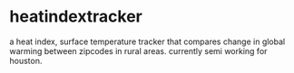 # heatindextracker
a heat index, surface temperature tracker that compares change in global warming between zipcodes in rural areas. currently semi working for houston.
